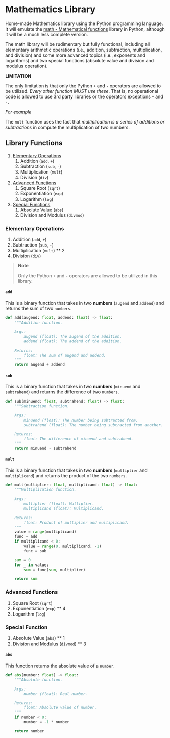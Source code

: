 # Mathematics Library

Home-made Mathematics library using the Python programming language. It will emulate the [math - Mathematical functions](https://www.google.com/url?sa=t&rct=j&q=&esrc=s&source=web&cd=&cad=rja&uact=8&ved=2ahUKEwj738W6iLv9AhX6kokEHejhDfcQFnoECAkQAQ&url=https%3A%2F%2Fdocs.python.org%2F3%2Flibrary%2Fmath.html&usg=AOvVaw26GwSqIFLX1e1HscI8nzVo) library in Python, although it will be a much less complete version.

The math library will be rudimentary but fully functional, including all elementary arithmetic operations (i.e., addition, subtraction, multiplication, and division) and some more advanced topics (i.e., exponents and logarithms) and two special functions (absolute value and division and modulus operation). 

**LIMITATION**

The only limitation is that only the Python `+` and `-` operators are allowed to be utilized. *Every other function MUST use these*. That is, no operational code is allowed to use 3rd party libraries or the operators exceptions `+` and `-`.

*For example*

The `mult` function uses the fact that *multiplication is a series of additions or subtractions* in compute the multiplication of two numbers.

## Library Functions

1. [Elementary Operations](#elementary-operations)
    1. Addition (`add`, `+`)
    2. Subtraction (`sub`, `-`)
    3. Multiplication (`mult`)
    4. Division (`div`)
2. [Advanced Functions](#advanced-functions)
    1. Square Root (`sqrt`)
    2. Exponentiation (`exp`)
    3. Logarithm (`log`)
3. [Special Functions](#special-function)
    1. Absolute Value (`abs`)
    2. Division and Modulus (`divmod`)



### Elementary Operations <a name="elementary-operations"></a>

1. Addition (`add`, `+`) 
2. Subtraction (`sub`, `-`)
3. Multiplication (`mult`) ** 2
4. Division (`div`)

> **Note**
>
> Only the Python `+` and `-` operators are allowed to be utilized in this library.

#### `add`

This is a binary function that takes in two **numbers** (`augend` and `addend`) and returns the sum of two `numbers`.

```python
def add(augend: float, addend: float) -> float:
    """Addition function.

    Args:
        augend (float): The augend of the addition.
        addend (float): The addend of the addition.

    Returns:
        float: The sum of augend and addend.
    """
    return augend + addend
```

#### `sub`

This is a binary function that takes in two **numbers** (`minuend` and `subtrahend`) and returns the difference of two `numbers`.

```python
def sub(minuend: float, subtrahend: float) -> float:
    """Subtraction function.

    Args:
        minuend (float): The number being subtracted from.
        subtrahend (float): The number being subtracted from another.

    Returns:
        float: The difference of minuend and subtrahend.
    """
    return minuend - subtrahend
```

#### `mult`

This is a binary function that takes in two **numbers** (`multiplier` and `multiplicand`) and returns the product of the two `numbers`.

```python
def mult(multiplier: float, multiplicand: float) -> float:
    """Multiplication function.

    Args:
        multiplier (float): Multiplier.
        multiplicand (float): Multiplicand.

    Returns:
        float: Product of multiplier and multiplicand.
    """
    value = range(multiplicand)
    func = add
    if multiplicand < 0:
        value = range(0, multiplicand, -1)
        func = sub

    sum = 0
    for _ in value:
        sum = func(sum, multiplier)

    return sum
```

### Advanced Functions <a name="advanced-functions"></a>

1. Square Root (`sqrt`)
2. Exponentiation (`exp`) ** 4
3. Logarithm (`log`)

### Special Function <a name="special-functions"></a>

1. Absolute Value (`abs`) ** 1
2. Division and Modulus (`divmod`) ** 3

#### `abs`

This function returns the absolute value of a `number`.

```python
def abs(number: float) -> float:
    """Absolute function.

    Args:
        number (float): Real number.

    Returns:
        float: Absolute value of number.
    """
    if number < 0:
        number = -1 * number

    return number
```
